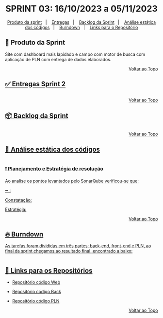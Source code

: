 <br id="topo">
<h1 align = "center">SPRINT 03: 16/10/2023 a 05/11/2023</h1>
<p align = "center">

<p align="center">
    <a href="mvp">Produto da sprint</a> &nbsp |&nbsp &nbsp
    <a href="#Entrega">Entregas</a> &nbsp |&nbsp &nbsp
    <a href="#Backlog">Backlog da Sprint</a> &nbsp |&nbsp &nbsp
    <a href="#Analise">Análise estática dos códigos</a> &nbsp |&nbsp &nbsp
    <a href="#Burndown">Burndown</a> &nbsp |&nbsp &nbsp
    <a href="#Links">Links para o Repositório</a>
</p>


<span id="mvp">

## 🎯 Produto da Sprint 
 
Site com dashboard mais lapidado e campo com motor de busca com aplicação de PLN com entrega de dados elaborados.

<p align="right"><a href="#topo">Voltar ao Topo</p> 


<span id="Entrega">

## ✅ Entregas Sprint 2

<p align = "center">
<img src = "">


<p align="right"><a href="#topo">Voltar ao Topo</p>


<span id="Backlog">

## 📦️ Backlog da Sprint

<p align = "center">
<img src = "">

<p align="right"><a href="#topo">Voltar ao Topo</p>

<span id="Analise">

## 📝 Análise estática dos códigos

<img src = "">

### ❗ Planejamento e Estratégia de resolução

Ao analise os pontos levantados pelo SonarQube verificou-se que:

➖ : 

Constatação: 

Estratégia:

<p align="right"><a href="#topo">Voltar ao Topo</p>


<span id="Burndown">

## 🔥 Burndown 

As tarefas foram divididas em três partes: back-end, front-end e PLN, ao final da sprint chegamos ao resultado final, encontrado a baixo:

<p align = "center">
<img src = "" >

<span id="Links">

## 	🚩 Links para os Repositórios 
  
 - [Repositório código Web](https://github.com/ForDevs-Fatec/for-devs-web/tree/feature/Sprint_3)

 - [Repositório código Back](https://github.com/ForDevs-Fatec/for-devs-back/tree/feature/Sprint_3)

 - [Repositório código PLN](https://github.com/ForDevs-Fatec/for-devs-pln/tree/feature/Sprint_3)


<p align="right"><a href="#topo">Voltar ao Topo</p>
